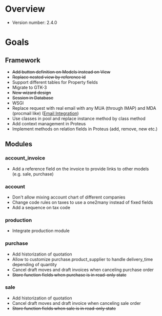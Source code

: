 # Overview #

  * Version number: 2.4.0

# Goals #

## Framework ##

  * ~~Add button definition on Models instead on View~~
  * ~~Replace nested view by reference id~~
  * Support different tables for Property fields
  * Migrate to GTK-3
  * ~~New wizard design~~
  * ~~Session in Database~~
  * WSGI
  * Replace request with real email with any MUA (through IMAP) and MDA (procmail like) ([Email Integration](EmailIntegration.md))
  * Use classes in pool and replace instance method by class method
  * Add context management in Proteus
  * Implement methods on relation fields in Proteus (add, remove, new etc.)

## Modules ##

### account\_invoice ###

  * Add a reference field on the invoice to provide links to other models (e.g. sale, purchase)

### account ###

  * Don't allow mixing account chart of different companies
  * Change code rules on taxes to use a one2many instead of fixed fields
  * Add a sequence on tax code

### production ###

  * Integrate production module

### purchase ###

  * Add historization of quotation
  * Allow to customize purchase.product\_supplier to handle delivery\_time depending of quantity
  * Cancel draft moves and draft invoices when canceling purchase order
  * ~~Store function fields when purchase is in read-only state~~

### sale ###

  * Add historization of quotation
  * Cancel draft moves and draft invoice when canceling sale order
  * ~~Store function fields when sale is in read-only state~~